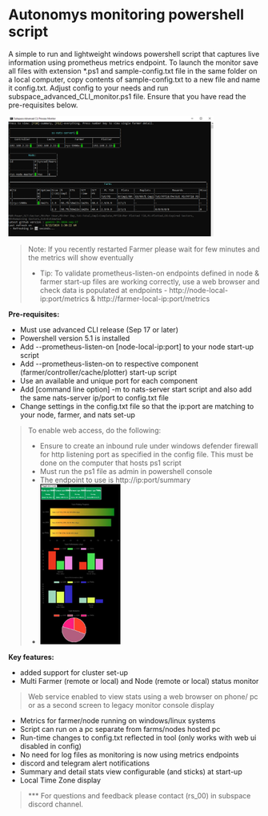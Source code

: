 # Autonomys monitoring powershell script
A simple to run and lightweight windows powershell script that captures live information using prometheus metrics endpoint.
To launch the monitor save all files with extension *.ps1  and sample-config.txt file in the same folder on a local computer, copy contents of sample-config.txt to a new file and name it config.txt. Adjust config to your needs and run subspace_advanced_CLI_monitor.ps1 file. Ensure that you have read the pre-requisites below.

<img src="https://github.com/irbujam/images/blob/main/summary.PNG" width="410" height="240" />
    

> Note: If you recently restarted Farmer please wait for few minutes and the metrics will show eventually
> - Tip: To validate prometheus-listen-on endpoints defined in node & farmer start-up files are working correctly, use a web browser and check data is populated at endpoints - http://node-local-ip:port/metrics & http://farmer-local-ip:port/metrics

**Pre-requisites:**
- Must use advanced CLI release (Sep 17 or later)
- Powershell version 5.1 is installed
- Add --prometheus-listen-on [node-local-ip:port] to your node start-up script
- Add --prometheus-listen-on to respective component (farmer/controller/cache/plotter) start-up script
- Use an available and unique port for  each component
- Add [command line option] -m <http port> to nats-server start script and also add the same nats-server ip/port to  config.txt file
- Change settings in the config.txt file so that the ip:port are matching to your node, farmer, and nats set-up

> To enable web access, do the following:
> - Ensure to create an inbound rule under windows defender firewall for http listening port as specified in the config file. This must be done on the computer that hosts ps1 script
> - Must run the ps1 file as admin in powershell console
> - The endpoint to use is http://ip:port/summary
> - <img src="https://github.com/irbujam/images/blob/main/web.JPG" width="160" height="320" />


**Key features:**
  - added support for cluster set-up
  - Multi Farmer (remote or local) and Node (remote or local) status monitor
  
> Web service enabled to view stats using a web browser on phone/ pc or as a second screen to legacy monitor console display
  
  - Metrics for farmer/node running on windows/linux systems
  - Script can run on a pc separate from farms/nodes hosted pc 
  - Run-time changes to config.txt reflected in tool (only works with web ui disabled in config)
  - No need for log files as monitoring is now using metrics endpoints
  - discord and telegram alert notifications
  - Summary and detail stats view configurable (and sticks) at start-up
  - Local Time Zone display
  
>*** For questions and feedback please contact (rs_00) in subspace discord channel.

